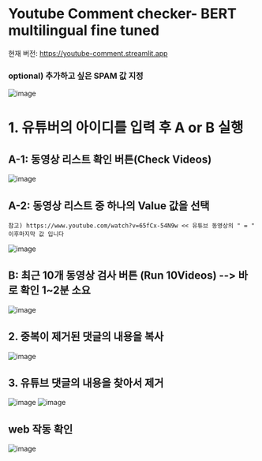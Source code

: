 # Youtube Comment checker- BERT multilingual fine tuned

현재 버전: https://youtube-comment.streamlit.app

### optional) 추가하고 싶은 SPAM 값 지정
![image](https://github.com/doxgxxn/YTfinetunedBERT/assets/135602281/75a38393-5115-44ba-a020-4aa8db922c9d)

 
# 1. 유튜버의 아이디를 입력 후 A or B 실행

## A-1: 동영상 리스트 확인 버튼(Check Videos)

![image](https://github.com/doxgxxn/YTfinetunedBERT/assets/135602281/1b4331d9-037f-40e3-bffa-f53e982b9401) 


## A-2: 동영상 리스트 중 하나의 Value 값을 선택

```참고) https://www.youtube.com/watch?v=65fCx-54N9w << 유튜브 동영상의 " = " 이후마지막 값 입니다```

![image](https://github.com/doxgxxn/YTfinetunedBERT/assets/135602281/c1a9141d-8013-46b9-921f-2c69b6f4bc62)

## B: 최근 10개 동영상 검사 버튼 (Run 10Videos) --> 바로 확인 1~2분 소요
![image](https://github.com/doxgxxn/YTfinetunedBERT/assets/135602281/1b74c1da-23a0-4ab4-ac2a-afb722896e10)


## 2. 중복이 제거된 댓글의 내용을 복사
![image](https://github.com/doxgxxn/YTfinetunedBERT/assets/135602281/a5bb4772-65c9-4f2e-85e6-7962ba6d2a16)

## 3. 유튜브 댓글의 내용을 찾아서 제거
![image](https://github.com/doxgxxn/YTfinetunedBERT/assets/135602281/e1e70d9b-ddf8-488d-a1b9-379d22c98f46)
![image](https://github.com/doxgxxn/YTfinetunedBERT/assets/135602281/dc127fec-fcb7-4ea5-9e2b-549ca89a4c09)

## web 작동 확인
![image](https://github.com/doxgxxn/YTfinetunedBERT/assets/135602281/1cdd2118-b048-4be1-bf6a-775090769d51)

